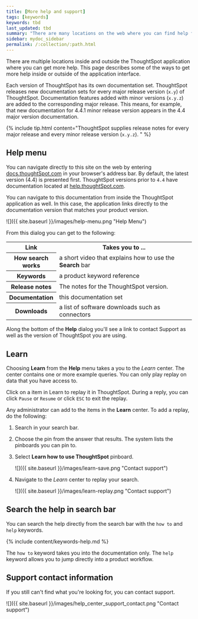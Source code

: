 ```yaml
---
title: [More help and support]
tags: [keywords]
keywords: tbd
last_updated: tbd
summary: "There are many locations on the web where you can find help for ThoughtSpot."
sidebar: mydoc_sidebar
permalink: /:collection/:path.html
---
```

There are multiple locations inside and outside the ThoughtSpot application
where you can get more help. This page describes some of the ways to get more
help inside or outside of the application interface.

Each version of ThoughtSpot has its own documentation set. ThoughtSpot releases
new documentation sets for every major release version (`x.y`) of ThoughtSpot.
Documentation features added with minor versions (`x.y.z`) are added to the
corresponding major release.  This means, for example, that new documentation
for 4.4.1 minor release version appears in the 4.4 major version documentation.

{% include tip.html content="ThoughtSpot supplies release notes for every major
release and every minor release version (`x.y.z`). " %}

## Help menu

You can navigate directly to this site on the web by entering
[docs.thoughtSpot.com](https://docs.thoughtspot.com) in your browser's address
bar. By default, the latest version (4.4) is presented first. ThoughtSpot
versions prior to `4.4` have documentation located at
[help.thoughtSpot.com](https://help.thoughtspot.com).

You can navigate to this documentation from inside the ThoughtSpot application
as well. In this case, the application links directly to the documentation
version that matches your product version.

![]({{ site.baseurl }}/images/help-menu.png "Help Menu")

From this dialog you can get to the following:

<table>
<colgroup>
   <col style="width:25%">
   <col style="width:75%">
</colgroup>
  <tr>
    <th>Link </th>
    <th>Takes you to ...</th>
  </tr>
  <tr>
    <th>How search works</th>
    <td>a short video that explains how to use the <strong>Search</strong> bar</td>
  </tr>
  <tr>
    <th>Keywords</th>
    <td>a product keyword reference</td>
  </tr>
  <tr>
    <th>Release notes</th>
    <td>The notes for the ThoughtSpot version.</td>
  </tr>
  <tr>
    <th>Documentation</th>
    <td>this documentation set</td>
  </tr>
  <tr>
    <th>Downloads</th>
    <td>a list of software downloads such as connectors</td>
  </tr>
</table>

Along the bottom of the **Help** dialog you'll see a link to contact Support as
well as the version of ThoughtSpot you are using.

## Learn

Choosing **Learn** from the **Help** menu takes a you to the *Learn* center.
The center contains one or more example queries.  You can only play replay on data that you have access to.

Click on a item in Learn to replay it in ThoughtSpot. During a reply, you can
click `Pause` or `Resume` or click `ESC` to exit the replay.

Any administrator can add to the items in the **Learn** center. To add a replay, do
the following:

1. Search in your search bar.
2. Choose the pin from the answer that results.
   The system lists the pinboards you can pin to.
3. Select **Learn how to use ThoughtSpot** pinboard.

   ![]({{ site.baseurl }}/images/learn-save.png "Contact support")

4. Navigate to the *Learn* center to replay your search.

   ![]({{ site.baseurl }}/images/learn-replay.png "Contact support")



## Search the help in search bar

You can search the help directly from the search bar with the `how to` and `help` keywords.

{% include content/keywords-help.md %}

The `how to` keyword takes you into the documentation only. The `help` keyword
allows you to jump directly into a product workflow.

## Support contact information

If you still can't find what you're looking for, you can contact support.

![]({{ site.baseurl }}/images/help_center_support_contact.png "Contact support")
